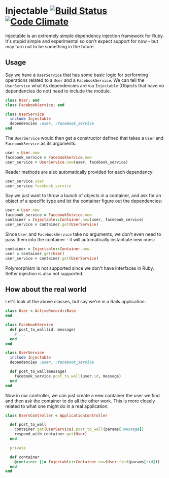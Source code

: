 Injectable [![Build Status](https://secure.travis-ci.org/durran/injectable.png?branch=master&.png)](http://travis-ci.org/durran/injectable) [![Code Climate](https://codeclimate.com/badge.png)](https://codeclimate.com/github/durran/injectable)
========

Injectable is an extremely simple dependency injection framework for Ruby. It's
stupid simple and experimental so don't expect support for now - but may turn out
to be something in the future.

Usage
-----

Say we have a `UserService` that has some basic logic for performing operations
related to a `User` and a `FacebookService`. We can tell the `UserService` what
its dependencies are via `Injectable` (Objects that have no dependencies do not)
need to include the module.

```ruby
class User; end
class FacebookService; end

class UserService
  include Injectable
  dependencies :user, :facebook_service
end
```

The `UserService` would then get a constructor defined that takes a `User` and
`FacebookService` as its arguments:

```ruby
user = User.new
facebook_service = FacebookService.new
user_service = UserService.new(user, facebook_service)
```

Reader methods are also automatically provided for each dependency:

```ruby
user_service.user
user_service.facebook_service
```

Say we just want to throw a bunch of objects in a container, and ask for an
object of a specific type and let the container figure out the dependencies:

```ruby
user = User.new
facebook_service = FacebookService.new
container = Injectable::Container.new(user, facebook_service)
user_service = container.get(UserService)
```

Since `User` and `FacebookService` take no arguments, we don't even need to
pass them into the container - it will automatically instantiate new ones:

```ruby
container = Injectable::Container.new
user = container.get(User)
user_service = container.get(UserService)
```

Polymorphism is not supported since we don't have interfaces in Ruby. Setter
injection is also not supported.

How about the real world
------------------------

Let's look at the above classes, but say we're in a Rails application:

```ruby
class User < ActiveRecord::Base
end

class FacebookService
  def post_to_wall(id, message)
    # ...
  end
end

class UserService
  include Injectable
  dependencies :user, :facebook_service

  def post_to_wall(message)
    facebook_service.post_to_wall(user.id, message)
  end
end
```

Now in our controller, we can just create a new container the user we find
and then ask the container to do all the other work. This is more closely
related to what one might do in a real application.

```ruby
class UsersController < ApplicationController

  def post_to_wall
    container.get(UserService).post_to_wall(params[:message])
    respond_with container.get(User)
  end

  private

  def container
    @container ||= Injectable::Container.new(User.find(params[:id]))
  end
end
```
